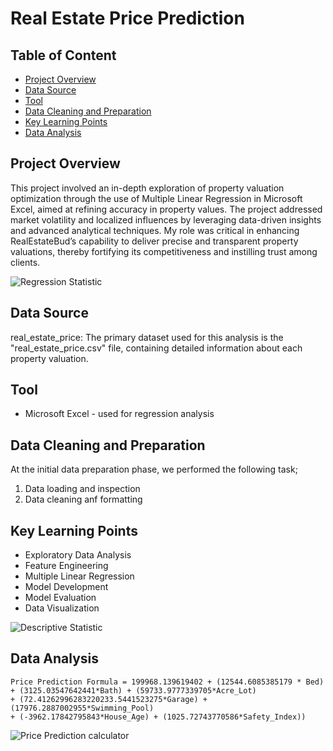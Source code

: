# Real Estate Price Prediction

## Table of Content

- [Project Overview](#project-overview)
- [Data Source](#data-source)
- [Tool](#tool)
- [Data Cleaning and Preparation](#data-cleaning-and-preparation)
- [Key Learning Points](#Key-learning-points)
- [Data Analysis](#data-analysis)

## Project Overview

This project involved an in-depth exploration of property valuation optimization through the use of Multiple Linear Regression in Microsoft Excel, aimed at refining accuracy in property values. The project addressed market volatility and localized influences by leveraging data-driven insights and advanced analytical techniques. My role was critical in enhancing RealEstateBud’s capability to deliver precise and transparent property valuations, thereby fortifying its competitiveness and instilling trust among clients.


![Regression Statistic](https://github.com/user-attachments/assets/f7060cb7-fa39-461e-853e-5887b916c446)

## Data Source

real_estate_price: The primary dataset used for this analysis is the "real_estate_price.csv" file, containing detailed information about each property valuation.

## Tool

- Microsoft Excel - used for regression analysis

## Data Cleaning and Preparation

At the initial data preparation phase, we performed the following task;

1. Data loading and inspection
2. Data cleaning anf formatting


## Key Learning Points

- Exploratory Data Analysis
-	Feature Engineering
-	Multiple Linear Regression
-	Model Development
-	Model Evaluation
-	Data Visualization

![Descriptive Statistic](https://github.com/user-attachments/assets/93c69061-1966-4874-b330-528e5a1916ca)


## Data Analysis

~~~
Price Prediction Formula = 199968.139619402 + (12544.6085385179 * Bed)
+ (3125.03547642441*Bath) + (59733.9777339705*Acre_Lot)
+ (72.41262996283220233.5441523275*Garage) + (17976.2887002955*Swimming_Pool)
+ (-3962.17842795843*House_Age) + (1025.72743770586*Safety_Index))
~~~

![Price Prediction calculator](https://github.com/user-attachments/assets/9e620555-d5ce-4391-a5d4-7517b42771c0)
